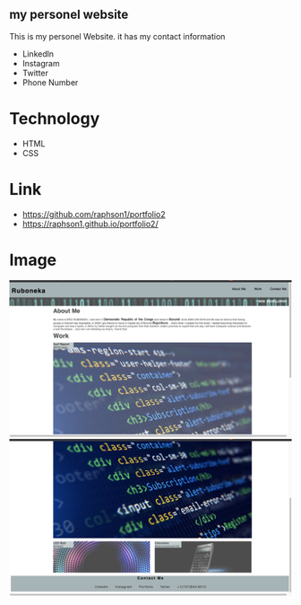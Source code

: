 ## my personel website

This is my personel Website.
it has my contact information
* Linkedln
* Instagram
* Twitter
* Phone Number


# Technology

* HTML
* CSS

# Link

* https://github.com/raphson1/portfolio2
* https://raphson1.github.io/portfolio2/

# Image

![Personel Website](assets/img/img1.png)
![Personel Website](assets/img/img2.png)